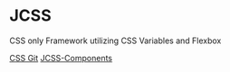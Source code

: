 # JCSS

CSS only Framework utilizing CSS Variables and Flexbox

[CSS Git](https://github.com/jon-cundiff/jcss)
[JCSS-Components](https://github.com/jon-cundiff/jcss-components)
